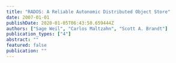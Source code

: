 ```yaml
---
title: "RADOS: A Reliable Autonomic Distributed Object Store"
date: 2007-01-01
publishDate: 2020-01-05T06:43:50.659444Z
authors: ["Sage Weil", "Carlos Maltzahn", "Scott A. Brandt"]
publication_types: ["4"]
abstract: ""
featured: false
publication: ""
---
```


